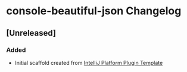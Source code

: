 <!-- Keep a Changelog guide -> https://keepachangelog.com -->

# console-beautiful-json Changelog

## [Unreleased]
### Added
- Initial scaffold created from [IntelliJ Platform Plugin Template](https://github.com/JetBrains/intellij-platform-plugin-template)
